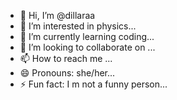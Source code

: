 - 👋 Hi, I’m @dillaraa
- 👀 I’m interested in physics...
- 🌱 I’m currently learning coding...
- 💞️ I’m looking to collaborate on ...
- 📫 How to reach me ...
- 😄 Pronouns: she/her...
- ⚡ Fun fact: I m not a funny person...

<!---
dillaraa/dillaraa is a ✨ special ✨ repository because its `README.md` (this file) appears on your GitHub profile.
You can click the Preview link to take a look at your changes.
--->
